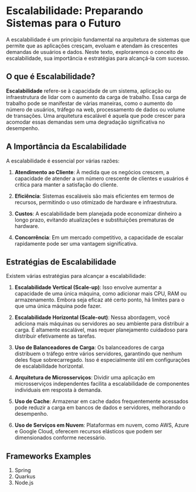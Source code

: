 # Escalabilidade: Preparando Sistemas para o Futuro

A escalabilidade é um princípio fundamental na arquitetura de sistemas que permite que as aplicações cresçam, evoluam e atendam às crescentes demandas de usuários e dados. Neste texto, exploraremos o conceito de escalabilidade, sua importância e estratégias para alcançá-la com sucesso.

## O que é Escalabilidade?

**Escalabilidade** refere-se à capacidade de um sistema, aplicação ou infraestrutura de lidar com o aumento da carga de trabalho. Essa carga de trabalho pode se manifestar de várias maneiras, como o aumento do número de usuários, tráfego na web, processamento de dados ou volume de transações. Uma arquitetura escalável é aquela que pode crescer para acomodar essas demandas sem uma degradação significativa no desempenho.

## A Importância da Escalabilidade

A escalabilidade é essencial por várias razões:

1. **Atendimento ao Cliente**: À medida que os negócios crescem, a capacidade de atender a um número crescente de clientes e usuários é crítica para manter a satisfação do cliente.

2. **Eficiência**: Sistemas escaláveis ​​são mais eficientes em termos de recursos, permitindo o uso otimizado de hardware e infraestrutura.

3. **Custos**: A escalabilidade bem planejada pode economizar dinheiro a longo prazo, evitando atualizações e substituições prematuras de hardware.

4. **Concorrência**: Em um mercado competitivo, a capacidade de escalar rapidamente pode ser uma vantagem significativa.

## Estratégias de Escalabilidade

Existem várias estratégias para alcançar a escalabilidade:

1. **Escalabilidade Vertical (Scale-up)**: Isso envolve aumentar a capacidade de uma única máquina, como adicionar mais CPU, RAM ou armazenamento. Embora seja eficaz até certo ponto, há limites para o que uma única máquina pode fazer.

2. **Escalabilidade Horizontal (Scale-out)**: Nessa abordagem, você adiciona mais máquinas ou servidores ao seu ambiente para distribuir a carga. É altamente escalável, mas requer planejamento cuidadoso para distribuir efetivamente as tarefas.

3. **Uso de Balanceadores de Carga**: Os balanceadores de carga distribuem o tráfego entre vários servidores, garantindo que nenhum deles fique sobrecarregado. Isso é especialmente útil em configurações de escalabilidade horizontal.

4. **Arquitetura de Microsserviços**: Dividir uma aplicação em microsserviços independentes facilita a escalabilidade de componentes individuais em resposta à demanda.

5. **Uso de Cache**: Armazenar em cache dados frequentemente acessados pode reduzir a carga em bancos de dados e servidores, melhorando o desempenho.

6. **Uso de Serviços em Nuvem**: Plataformas em nuvem, como AWS, Azure e Google Cloud, oferecem recursos elásticos que podem ser dimensionados conforme necessário.

## Frameworks Examples
1. Spring
2. Quarkus
3. Node.js
